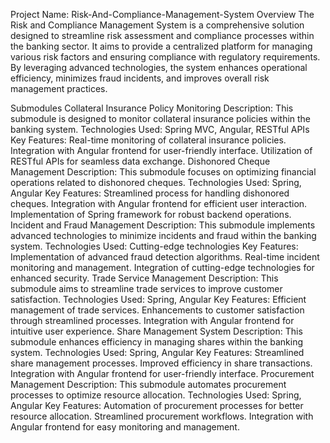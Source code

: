 Project Name: Risk-And-Compliance-Management-System
Overview
The Risk and Compliance Management System is a comprehensive solution designed to streamline risk assessment and compliance processes within the banking sector. It aims to provide a centralized platform for managing various risk factors and ensuring compliance with regulatory requirements. By leveraging advanced technologies, the system enhances operational efficiency, minimizes fraud incidents, and improves overall risk management practices.

Submodules
Collateral Insurance Policy Monitoring
Description: This submodule is designed to monitor collateral insurance policies within the banking system.
Technologies Used: Spring MVC, Angular, RESTful APIs
Key Features:
Real-time monitoring of collateral insurance policies.
Integration with Angular frontend for user-friendly interface.
Utilization of RESTful APIs for seamless data exchange.
Dishonored Cheque Management
Description: This submodule focuses on optimizing financial operations related to dishonored cheques.
Technologies Used: Spring, Angular
Key Features:
Streamlined process for handling dishonored cheques.
Integration with Angular frontend for efficient user interaction.
Implementation of Spring framework for robust backend operations.
Incident and Fraud Management
Description: This submodule implements advanced technologies to minimize incidents and fraud within the banking system.
Technologies Used: Cutting-edge technologies
Key Features:
Implementation of advanced fraud detection algorithms.
Real-time incident monitoring and management.
Integration of cutting-edge technologies for enhanced security.
Trade Service Management
Description: This submodule aims to streamline trade services to improve customer satisfaction.
Technologies Used: Spring, Angular
Key Features:
Efficient management of trade services.
Enhancements to customer satisfaction through streamlined processes.
Integration with Angular frontend for intuitive user experience.
Share Management System
Description: This submodule enhances efficiency in managing shares within the banking system.
Technologies Used: Spring, Angular
Key Features:
Streamlined share management processes.
Improved efficiency in share transactions.
Integration with Angular frontend for user-friendly interface.
Procurement Management
Description: This submodule automates procurement processes to optimize resource allocation.
Technologies Used: Spring, Angular
Key Features:
Automation of procurement processes for better resource allocation.
Streamlined procurement workflows.
Integration with Angular frontend for easy monitoring and management.
